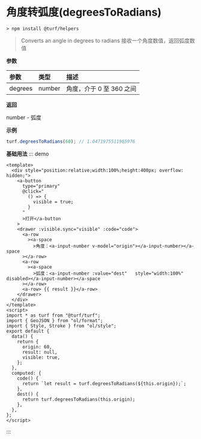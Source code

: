 # 角度转弧度(degreesToRadians)

```
> npm install @turf/helpers
```

> Converts an angle in degrees to radians
> 接收一个角度数值，返回弧度数值

**参数**

| 参数    | 类型   | 描述                     |
| :------ | :----- | :----------------------- |
| degrees | number | 角度，介于 0 至 360 之间 |

**返回**

number - 弧度

**示例**

```js
turf.degreesToRadians(60); // 1.0471975511965976
```

**基础用法**
::: demo

```vue
<template>
  <div style="position:relative;width:100%;height:400px; overflow: hidden;">
    <a-button
      type="primary"
      @click="
        () => {
          visible = true;
        }
      "
      >打开</a-button
    >
    <drawer :visible.sync="visible" :code="code">
      <a-row
        ><a-space
          >角度：<a-input-number v-model="origin"></a-input-number></a-space
      ></a-row>
      <a-row
        ><a-space
          >弧度：<a-input-number :value="dest"   style="width:100%" disabled></a-input-number></a-space
      ></a-row>
      <a-row> {{ result }}</a-row>
    </drawer>
  </div>
</template>
<script>
import * as turf from "@turf/turf";
import { GeoJSON } from "ol/format";
import { Style, Stroke } from "ol/style";
export default {
  data() {
    return {
      origin: 60,
      result: null,
      visible: true,
    };
  },
  computed: {
    code() {
      return `let result = turf.degreesToRadians(${this.origin});`;
    },
    dest() {
      return turf.degreesToRadians(this.origin);
    },
  },
};
</script>
```

:::
